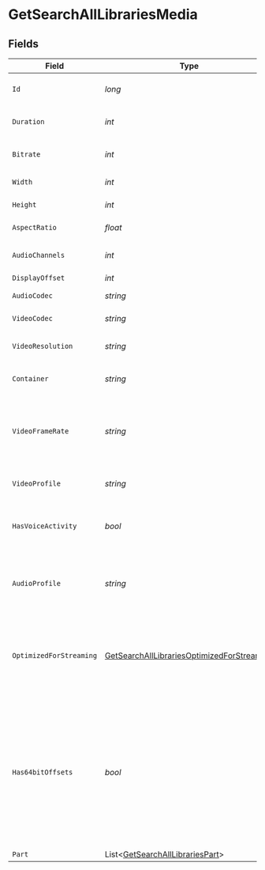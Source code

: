 # GetSearchAllLibrariesMedia


## Fields

| Field                                                                                                                                                    | Type                                                                                                                                                     | Required                                                                                                                                                 | Description                                                                                                                                              | Example                                                                                                                                                  |
| -------------------------------------------------------------------------------------------------------------------------------------------------------- | -------------------------------------------------------------------------------------------------------------------------------------------------------- | -------------------------------------------------------------------------------------------------------------------------------------------------------- | -------------------------------------------------------------------------------------------------------------------------------------------------------- | -------------------------------------------------------------------------------------------------------------------------------------------------------- |
| `Id`                                                                                                                                                     | *long*                                                                                                                                                   | :heavy_check_mark:                                                                                                                                       | Unique media identifier.                                                                                                                                 | 387322                                                                                                                                                   |
| `Duration`                                                                                                                                               | *int*                                                                                                                                                    | :heavy_minus_sign:                                                                                                                                       | Duration of the media in milliseconds.                                                                                                                   | 9610350                                                                                                                                                  |
| `Bitrate`                                                                                                                                                | *int*                                                                                                                                                    | :heavy_minus_sign:                                                                                                                                       | Bitrate in bits per second.                                                                                                                              | 25512                                                                                                                                                    |
| `Width`                                                                                                                                                  | *int*                                                                                                                                                    | :heavy_minus_sign:                                                                                                                                       | Video width in pixels.                                                                                                                                   | 3840                                                                                                                                                     |
| `Height`                                                                                                                                                 | *int*                                                                                                                                                    | :heavy_minus_sign:                                                                                                                                       | Video height in pixels.                                                                                                                                  | 1602                                                                                                                                                     |
| `AspectRatio`                                                                                                                                            | *float*                                                                                                                                                  | :heavy_minus_sign:                                                                                                                                       | Aspect ratio of the video.                                                                                                                               | 2.35                                                                                                                                                     |
| `AudioChannels`                                                                                                                                          | *int*                                                                                                                                                    | :heavy_minus_sign:                                                                                                                                       | Number of audio channels.                                                                                                                                | 6                                                                                                                                                        |
| `DisplayOffset`                                                                                                                                          | *int*                                                                                                                                                    | :heavy_minus_sign:                                                                                                                                       | N/A                                                                                                                                                      | 50                                                                                                                                                       |
| `AudioCodec`                                                                                                                                             | *string*                                                                                                                                                 | :heavy_minus_sign:                                                                                                                                       | Audio codec used.                                                                                                                                        | aac                                                                                                                                                      |
| `VideoCodec`                                                                                                                                             | *string*                                                                                                                                                 | :heavy_minus_sign:                                                                                                                                       | Video codec used.                                                                                                                                        | hevc                                                                                                                                                     |
| `VideoResolution`                                                                                                                                        | *string*                                                                                                                                                 | :heavy_minus_sign:                                                                                                                                       | Video resolution (e.g., 4k).                                                                                                                             | 4k                                                                                                                                                       |
| `Container`                                                                                                                                              | *string*                                                                                                                                                 | :heavy_minus_sign:                                                                                                                                       | Container format of the media.                                                                                                                           | mp4                                                                                                                                                      |
| `VideoFrameRate`                                                                                                                                         | *string*                                                                                                                                                 | :heavy_minus_sign:                                                                                                                                       | Frame rate of the video. Values found include NTSC, PAL, 24p<br/>                                                                                        | 24p                                                                                                                                                      |
| `VideoProfile`                                                                                                                                           | *string*                                                                                                                                                 | :heavy_minus_sign:                                                                                                                                       | Video profile (e.g., main 10).                                                                                                                           | main 10                                                                                                                                                  |
| `HasVoiceActivity`                                                                                                                                       | *bool*                                                                                                                                                   | :heavy_minus_sign:                                                                                                                                       | Indicates whether voice activity is detected.                                                                                                            | false                                                                                                                                                    |
| `AudioProfile`                                                                                                                                           | *string*                                                                                                                                                 | :heavy_minus_sign:                                                                                                                                       | The audio profile used for the media (e.g., DTS, Dolby Digital, etc.).                                                                                   | dts                                                                                                                                                      |
| `OptimizedForStreaming`                                                                                                                                  | [GetSearchAllLibrariesOptimizedForStreaming](../../Models/Requests/GetSearchAllLibrariesOptimizedForStreaming.md)                                        | :heavy_minus_sign:                                                                                                                                       | Has this media been optimized for streaming. NOTE: This can be 0, 1, false or true                                                                       |                                                                                                                                                          |
| `Has64bitOffsets`                                                                                                                                        | *bool*                                                                                                                                                   | :heavy_minus_sign:                                                                                                                                       | Indicates whether the media has 64-bit offsets.<br/>This is relevant for media files that may require larger offsets than what 32-bit integers can provide.<br/> | false                                                                                                                                                    |
| `Part`                                                                                                                                                   | List<[GetSearchAllLibrariesPart](../../Models/Requests/GetSearchAllLibrariesPart.md)>                                                                    | :heavy_minus_sign:                                                                                                                                       | N/A                                                                                                                                                      |                                                                                                                                                          |